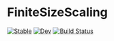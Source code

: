 # FiniteSizeScaling

[![Stable](https://img.shields.io/badge/docs-stable-blue.svg)](https://owenpb.github.io/FiniteSizeScaling.jl/stable)
[![Dev](https://img.shields.io/badge/docs-dev-blue.svg)](https://owenpb.github.io/FiniteSizeScaling.jl/dev)
[![Build Status](https://github.com/owenpb/FiniteSizeScaling.jl/actions/workflows/CI.yml/badge.svg?branch=main)](https://github.com/owenpb/FiniteSizeScaling.jl/actions/workflows/CI.yml?query=branch%3Amain)
